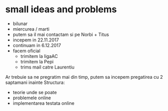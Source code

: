 # small ideas and problems                                                                  
  * bilunar                                                                     
  * miercurea / marti                                                           
  * putem sa il mai contactam si pe Norbi + Titus                               
  * incepem in 22.11.2017                                                       
  * continuam in 6.12.2017                                                         
  * facem oficial                                                               
    * trimitem la ligaAC                                                        
    * trimitem la Pepi
    * trims mail catre Laurentiu
    
Ar trebuie sa ne pregratim mai din timp, putem sa incepem pregatirea cu 2 saptamani inainte
Structura:
   * teorie unde se poate
   * problemele online
   * implementarea testata online
